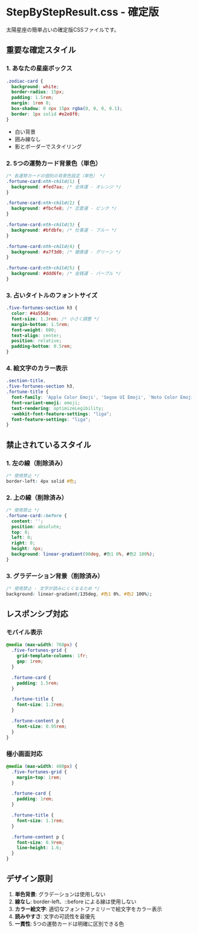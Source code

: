 # StepByStepResult.css - 確定版

太陽星座の簡単占いの確定版CSSファイルです。

## 重要な確定スタイル

### 1. あなたの星座ボックス
```css
.zodiac-card {
  background: white;
  border-radius: 15px;
  padding: 1.5rem;
  margin: 1rem 0;
  box-shadow: 0 4px 15px rgba(0, 0, 0, 0.1);
  border: 1px solid #e2e8f0;
}
```
- 白い背景
- 囲み線なし
- 影とボーダーでスタイリング

### 2. 5つの運勢カード背景色（単色）
```css
/* 各運勢カードの個別の背景色設定（単色） */
.fortune-card:nth-child(1) {
  background: #fed7aa; /* 全体運 - オレンジ */
}

.fortune-card:nth-child(2) {
  background: #fbcfe8; /* 恋愛運 - ピンク */
}

.fortune-card:nth-child(3) {
  background: #bfdbfe; /* 仕事運 - ブルー */
}

.fortune-card:nth-child(4) {
  background: #a7f3d0; /* 健康運 - グリーン */
}

.fortune-card:nth-child(5) {
  background: #ddd6fe; /* 金銭運 - パープル */
}
```

### 3. 占いタイトルのフォントサイズ
```css
.five-fortunes-section h3 {
  color: #4a5568;
  font-size: 1.3rem; /* 小さく調整 */
  margin-bottom: 1.5rem;
  font-weight: 600;
  text-align: center;
  position: relative;
  padding-bottom: 0.5rem;
}
```

### 4. 絵文字のカラー表示
```css
.section-title,
.five-fortunes-section h3,
.fortune-title {
  font-family: 'Apple Color Emoji', 'Segoe UI Emoji', 'Noto Color Emoji', 'Android Emoji', 'EmojiSymbols', 'EmojiOne Mozilla', 'Twemoji Mozilla', 'Segoe UI Symbol', 'Noto Emoji', system-ui, -apple-system, BlinkMacSystemFont, 'Segoe UI', Roboto, sans-serif;
  font-variant-emoji: emoji;
  text-rendering: optimizeLegibility;
  -webkit-font-feature-settings: "liga";
  font-feature-settings: "liga";
}
```

## 禁止されているスタイル

### 1. 左の線（削除済み）
```css
/* 使用禁止 */
border-left: 4px solid #色;
```

### 2. 上の線（削除済み）
```css
/* 使用禁止 */
.fortune-card::before {
  content: '';
  position: absolute;
  top: 0;
  left: 0;
  right: 0;
  height: 4px;
  background: linear-gradient(90deg, #色1 0%, #色2 100%);
}
```

### 3. グラデーション背景（削除済み）
```css
/* 使用禁止 - 文字が読みにくくなるため */
background: linear-gradient(135deg, #色1 0%, #色2 100%);
```

## レスポンシブ対応

### モバイル表示
```css
@media (max-width: 768px) {
  .five-fortunes-grid {
    grid-template-columns: 1fr;
    gap: 1rem;
  }

  .fortune-card {
    padding: 1.5rem;
  }

  .fortune-title {
    font-size: 1.2rem;
  }

  .fortune-content p {
    font-size: 0.95rem;
  }
}
```

### 極小画面対応
```css
@media (max-width: 480px) {
  .five-fortunes-grid {
    margin-top: 1rem;
  }

  .fortune-card {
    padding: 1rem;
  }

  .fortune-title {
    font-size: 1.1rem;
  }

  .fortune-content p {
    font-size: 0.9rem;
    line-height: 1.6;
  }
}
```

## デザイン原則

1. **単色背景**: グラデーションは使用しない
2. **線なし**: border-left、::before による線は使用しない
3. **カラー絵文字**: 適切なフォントファミリーで絵文字をカラー表示
4. **読みやすさ**: 文字の可読性を最優先
5. **一貫性**: 5つの運勢カードは明確に区別できる色 
